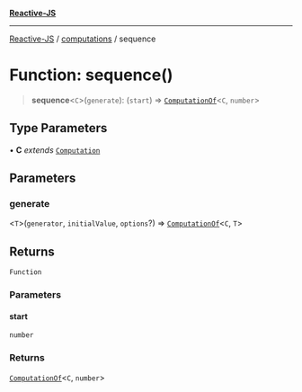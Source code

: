 [**Reactive-JS**](../../README.md)

***

[Reactive-JS](../../README.md) / [computations](../README.md) / sequence

# Function: sequence()

> **sequence**\<`C`\>(`generate`): (`start`) => [`ComputationOf`](../type-aliases/ComputationOf.md)\<`C`, `number`\>

## Type Parameters

• **C** *extends* [`Computation`](../interfaces/Computation.md)

## Parameters

### generate

\<`T`\>(`generator`, `initialValue`, `options`?) => [`ComputationOf`](../type-aliases/ComputationOf.md)\<`C`, `T`\>

## Returns

`Function`

### Parameters

#### start

`number`

### Returns

[`ComputationOf`](../type-aliases/ComputationOf.md)\<`C`, `number`\>
